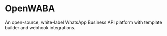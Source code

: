 # OpenWABA
An open-source, white-label WhatsApp Business API platform with template builder and webhook integrations.
